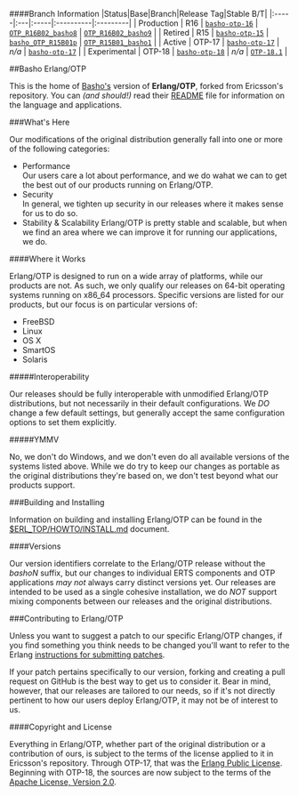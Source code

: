 ####Branch Information
|Status|Base|Branch|Release Tag|Stable B/T|
|:-----|:---|:-----|:----------|:---------|
| Production   | R16    | [`basho-otp-16`](http://github.com/basho/otp/tree/basho-otp-16) | [`OTP_R16B02_basho8`](http://github.com/basho/otp/tree/OTP_R16B02_basho8) | [`OTP_R16B02_basho9`](http://github.com/basho/otp/tree/OTP_R16B02_basho9) |
| Retired      | R15    | [`basho-otp-15`](http://github.com/basho/otp/tree/basho-otp-15) | [`basho_OTP_R15B01p`](http://github.com/basho/otp/tree/basho_OTP_R15B01p) | [`OTP_R15B01_basho1`](http://github.com/basho/otp/tree/OTP_R15B01_basho1) |
| Active       | OTP-17 | [`basho-otp-17`](http://github.com/basho/otp/tree/basho-otp-17) | _n/a_ | [`basho-otp-17`](http://github.com/basho/otp/tree/basho-otp-17) |
| Experimental | OTP-18 | [`basho-otp-18`](http://github.com/basho/otp/tree/basho-otp-18) | _n/a_ | [`OTP-18.1`](http://github.com/basho/otp/tree/OTP-18.1) |

##Basho Erlang/OTP

This is the home of [Basho's][1] version of **Erlang/OTP**, forked from
Ericsson's repository.  You can _(and should!)_ read their
[README][5] file for information on the language and applications.

###What's Here

Our modifications of the original distribution generally fall into one or
more of the following categories:

* Performance<br />
  Our users care a lot about performance, and we do wahat we can to
  get the best out of our products running on Erlang/OTP.
* Security<br />
  In general, we tighten up security in our releases where it makes
  sense for us to do so.
* Stability & Scalability
  Erlang/OTP is pretty stable and scalable, but when we find an area
  where we can improve it for running our applications, we do.

####Where it Works

Erlang/OTP is designed to run on a wide array of platforms, while our
products are not. As such, we only qualify our releases on 64-bit
operating systems running on x86_64 processors. Specific versions are
listed for our products, but our focus is on particular versions of:

* FreeBSD
* Linux
* OS X
* SmartOS
* Solaris

#####Interoperability

Our releases should be fully interoperable with unmodified Erlang/OTP
distributions, but not necessarily in their default configurations. We
_DO_ change a few default settings, but generally accept the same
configuration options to set them explicitly.

#####YMMV

No, we don't do Windows, and we don't even do all available versions of
the systems listed above. While we do try to keep our changes as portable
as the original distributions they're based on, we don't test beyond what
our products support.

###Building and Installing

Information on building and installing Erlang/OTP can be found
in the [$ERL_TOP/HOWTO/INSTALL.md](HOWTO/INSTALL.md) document.

####Versions

Our version identifiers correlate to the Erlang/OTP release without the
_bashoN_ suffix, but our changes to individual ERTS components and OTP
applications _may not_ always carry distinct versions yet.
Our releases are intended to be used as a single cohesive installation,
we do _NOT_ support mixing components between our releases and the original
distributions.

###Contributing to Erlang/OTP

Unless you want to suggest a patch to our specific Erlang/OTP changes,
if you find something you think needs to be changed you'll want to refer
to the Erlang [instructions for submitting patches][6].

If your patch pertains specifically to our version, forking and creating
a pull request on GitHub is the best way to get us to consider it. Bear in
mind, however, that our releases are tailored to our needs, so if it's
not directly pertinent to how our users deploy Erlang/OTP, it may not be
of interest to us.

####Copyright and License

Everything in Erlang/OTP, whether part of the original distribution or a
contribution of ours, is subject to the terms of the license applied to it
in Ericsson's repository. Through OTP-17, that was the
[Erlang Public License][3]. Beginning with OTP-18, the sources are now
subject to the terms of the [Apache License, Version 2.0](LICENSE.txt).


  [1]: http://www.basho.com
  [2]: http://www.erlang.org
  [3]: http://www.erlang.org/EPLICENSE
  [4]: http://github.com/erlang/otp
  [5]: http://github.com/erlang/otp/blob/README.md
  [6]: http://wiki.github.com/erlang/otp/submitting-patches
